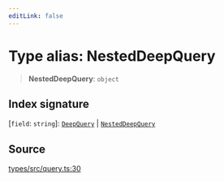 ```yaml
---
editLink: false
---
```


# Type alias: NestedDeepQuery

> **NestedDeepQuery**: `object`

## Index signature

\[`field`: `string`\]: [`DeepQuery`](type-alias.DeepQuery.md) \| [`NestedDeepQuery`](type-alias.NestedDeepQuery.md)

## Source

[types/src/query.ts:30](https://github.com/directus/directus/blob/7789a6c53/packages/types/src/query.ts#L30)
